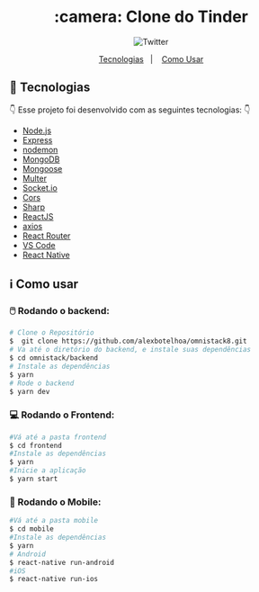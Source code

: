 <h1 align="center">
      <br> :camera: Clone do Tinder<br/>
</h1>


<div align="center"> 
     <img alt="Twitter" src="https://user-images.githubusercontent.com/44276302/82099989-0987f580-96df-11ea-95e1-9b317277ad45.jpg" />
</div> 

<p align="center">
  <a href="#rocket-tecnologias">Tecnologias</a>&nbsp;&nbsp;&nbsp;|&nbsp;&nbsp;&nbsp;
  <a href="#information_source-como-usar">Como Usar</a>
</p>

## :rocket: Tecnologias

:point_down: Esse projeto foi desenvolvido com as seguintes tecnologias: :point_down:

-  [Node.js](https://nodejs.org/en/)
-  [Express](https://expressjs.com/)
-  [nodemon](https://github.com/remy/nodemon)
-  [MongoDB](https://mongodb.com)
-  [Mongoose](https://mongoosejs.com/)
-  [Multer](https://github.com/expressjs/multer)
-  [Socket.io](https://socket.io/)
-  [Cors](https://github.com/expressjs/cors)
-  [Sharp](https://github.com/lovell/sharp)
-  [ReactJS](https://reactjs.org/)
-  [axios](https://github.com/axios/axios)
-  [React Router](https://github.com/ReactTraining/react-router)
-  [VS Code](https://code.visualstudio.com/)
-  [React Native](https://reactnative.dev/)

## :information_source: Como usar 

### :computer_mouse: Rodando o backend: 

```bash
# Clone o Repositório
$  git clone https://github.com/alexbotelhoa/omnistack8.git
# Va até o diretório do backend, e instale suas dependências
$ cd omnistack/backend
# Instale as dependências
$ yarn 
# Rode o backend 
$ yarn dev 
```

### :computer: Rodando o Frontend: 

```bash
#Vá até a pasta frontend 
$ cd frontend 
#Instale as dependências
$ yarn 
#Inicie a aplicação 
$ yarn start
```

### :iphone: Rodando o Mobile:

```bash
#Vá até a pasta mobile 
$ cd mobile 
#Instale as dependências
$ yarn 
# Android 
$ react-native run-android
#iOS 
$ react-native run-ios
```